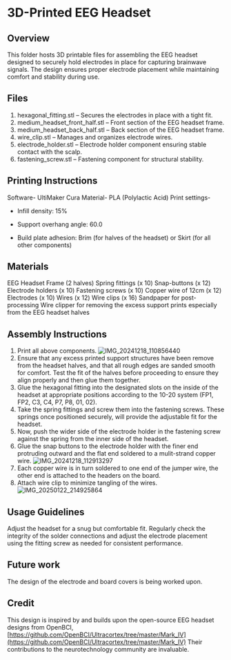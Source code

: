 # 3D-Printed EEG Headset

## Overview
This folder hosts 3D printable files for assembling the EEG headset designed to securely hold electrodes in place for capturing brainwave signals. 
The design ensures proper electrode placement while maintaining comfort and stability during use.

## Files
1) hexagonal_fitting.stl – Secures the electrodes in place with a tight fit.
2) medium_headset_front_half.stl – Front section of the EEG headset frame.
3) medium_headset_back_half.stl – Back section of the EEG headset frame.
4) wire_clip.stl – Manages and organizes electrode wires.
5) electrode_holder.stl – Electrode holder component ensuring stable contact with the scalp.
6) fastening_screw.stl – Fastening component for structural stability.

## Printing Instructions
Software- UltiMaker Cura
Material- PLA (Polylactic Acid)
Print settings-
* Infill density: 15%
* Support overhang angle: 60.0

* Build plate adhesion: Brim (for halves of the headset) or Skirt (for all other components)


## Materials
EEG Headset Frame (2 halves)
Spring fittings (x 10)
Snap-buttons (x 12) 
Electrode holders (x 10)
Fastening screws (x 10)
Copper wire of 12cm (x 12)
Electrodes (x 10)
Wires (x 12)
Wire clips (x 16)
Sandpaper for post-processing
Wire clipper for removing the excess support prints especially from the EEG headset halves

## Assembly Instructions
1) Print all above components.
![IMG_20241218_110856440](https://github.com/user-attachments/assets/7973ac54-1a3d-400e-8f54-58e8113e2540)
2) Ensure that any excess printed support structures have been remove from the headset halves, and that all rough edges are sanded smooth for comfort. 
   Test the fit of the halves before proceeding to ensure they align properly and then glue them together.
3) Glue the hexagonal fitting into the designated slots on the inside of the headset at appropriate positions according to the 10-20 system (FP1, FP2, C3, C4, P7, P8, 01, 02).
4) Take the spring fittings and screw them into the fastening screws. These springs once positioned securely, will provide the adjustable fit for the headset.
5) Now, push the wider side of the electrode holder in the fastening screw against the spring from the inner side of the headset.
6) Glue the snap buttons to the electrode holder with the finer end protruding outward and the flat end soldered to a mulit-strand copper wire.
![IMG_20241218_112913297](https://github.com/user-attachments/assets/6472966a-4cbd-4cc3-b648-91a97236bb8d)
7) Each copper wire is in turn soldered to one end of the jumper wire, the other end is attached to the headers on the board.
8) Attach wire clip to minimize tangling of the wires.
![IMG_20250122_214925864](https://github.com/user-attachments/assets/60e6182e-b3c2-49ec-8db9-3df36d83b465)

## Usage Guidelines
Adjust the headset for a snug but comfortable fit.
Regularly check the integrity of the solder connections and adjust the electrode placement using the fitting screw as needed for consistent performance.

## Future work
The design of the electrode and board covers is being worked upon.

## Credit
This design is inspired by and builds upon the open-source EEG headset designs from OpenBCI, [https://github.com/OpenBCI/Ultracortex/tree/master/Mark_IV](https://github.com/OpenBCI/Ultracortex/tree/master/Mark_IV)
Their contributions to the neurotechnology community are invaluable.
